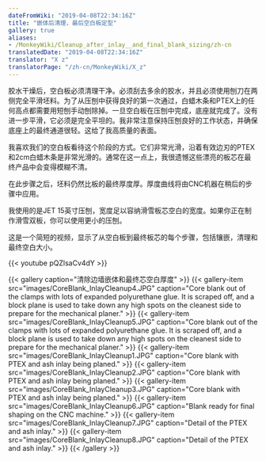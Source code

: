 ```yaml
---
dateFromWiki: "2019-04-08T22:34:16Z"
title: "嵌体后清理，最后空白板定型"
gallery: true
aliases:
- /MonkeyWiki/Cleanup_after_inlay__and_final_blank_sizing/zh-cn
translatedDate: "2019-04-08T22:34:16Z"
translator: "X z"
translatorPage: "/zh-cn/MonkeyWiki/X_z"
---
```

胶水干燥后，空白板必须清理干净。必须刮去多余的胶水，并且必须使用刨刀在两侧完全平滑坯料。为了从压刨中获得良好的第一次通过，白蜡木条和PTEX上的任何高点都需要用短刨手动刨除掉。一旦空白板在压刨中完成，底座就完成了。没有进一步平滑，它必须是完全平坦的。我非常注意保持压刨良好的工作状态，并确保底座上的最终通道很轻。这给了我高质量的表面。

我喜欢我们的空白板看待这个阶段的方式。它们非常光滑，沿着有效边刃的PTEX和2cm白蜡木条是非常光滑的。通常在这一点上，我很遗憾这些漂亮的板芯在最终产品中会变得模糊不清。

在此步骤之后，坯料仍然比板的最终厚度厚。厚度曲线将由CNC机器在稍后的步骤中应用。

我使用的是JET 15英寸压刨，宽度足以容纳滑雪板芯空白的宽度。如果你正在制作滑雪双板，你可以使用更小的压刨。

这是一个简短的视频，显示了从空白板到最终板芯的每个步骤，包括镶嵌，清理和最终空白大小。

{{< youtube pQZlsaCv4dY >}}

{{< gallery  caption="清除边墙嵌体和最终芯空白厚度" >}}
{{< gallery-item src="images/CoreBlank_InlayCleanup4.JPG" caption="Core blank out of the clamps with lots of expanded polyurethane glue. It is scraped off, and a block plane is used to take down any high spots on the cleanest side to prepare for the mechanical planer." >}}
{{< gallery-item src="images/CoreBlank_InlayCleanup5.JPG" caption="Core blank out of the clamps with lots of expanded polyurethane glue. It is scraped off, and a block plane is used to take down any high spots on the cleanest side to prepare for the mechanical planer." >}}
{{< gallery-item src="images/CoreBlank_InlayCleanup1.JPG" caption="Core blank with PTEX and ash inlay being planed." >}}
{{< gallery-item src="images/CoreBlank_InlayCleanup2.JPG" caption="Core blank with PTEX and ash inlay being planed." >}}
{{< gallery-item src="images/CoreBlank_InlayCleanup3.JPG" caption="Core blank with PTEX and ash inlay being planed." >}}
{{< gallery-item src="images/CoreBlank_InlayCleanup6.JPG" caption="Blank ready for final shaping on the CNC machine." >}}
{{< gallery-item src="images/CoreBlank_InlayCleanup7.JPG" caption="Detail of the PTEX and ash inlay." >}}
{{< gallery-item src="images/CoreBlank_InlayCleanup8.JPG" caption="Detail of the PTEX and ash inlay." >}}
{{< /gallery >}}

 
